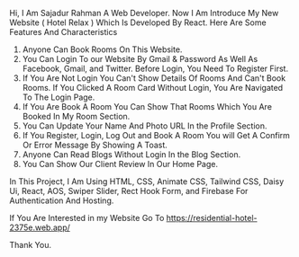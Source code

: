 Hi,
I Am Sajadur Rahman A Web Developer.
Now I Am Introduce My New Website ( Hotel Relax ) Which Is Developed By React.
Here Are Some Features And Characteristics
1. Anyone Can Book Rooms On This Website.
2. You Can Login To our Website By Gmail & Password As Well As Facebook, Gmail, and Twitter. Before Login, You Need To Register First.
3. If You Are Not Login You Can't Show Details Of Rooms And Can't Book Rooms. If You Clicked A Room Card Without Login, You Are Navigated To The Login Page.
4. If You Are Book A Room You Can Show That Rooms Which You Are Booked In My Room Section.
5. You Can Update Your Name And Photo URL In the Profile Section.
6. If You Register, Login, Log Out and Book A Room You will Get A Confirm Or Error Message By Showing A Toast.
7. Anyone Can Read Blogs Without Login In the Blog Section.
8. You Can Show Our Client Review In Our Home Page.

In This Project, I Am Using HTML, CSS, Animate CSS,  Tailwind CSS, Daisy Ui, React, AOS, Swiper Slider, Rect Hook Form, and Firebase For Authentication And Hosting.

If You Are Interested in my Website Go To https://residential-hotel-2375e.web.app/

Thank You.
 
